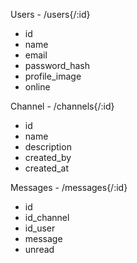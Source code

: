 Users - /users{/:id}
 - id
 - name
 - email
 - password_hash
 - profile_image
 - online

Channel - /channels{/:id}
 - id
 - name
 - description
 - created_by
 - created_at

Messages - /messages{/:id}
 - id
 - id_channel
 - id_user
 - message
 - unread

